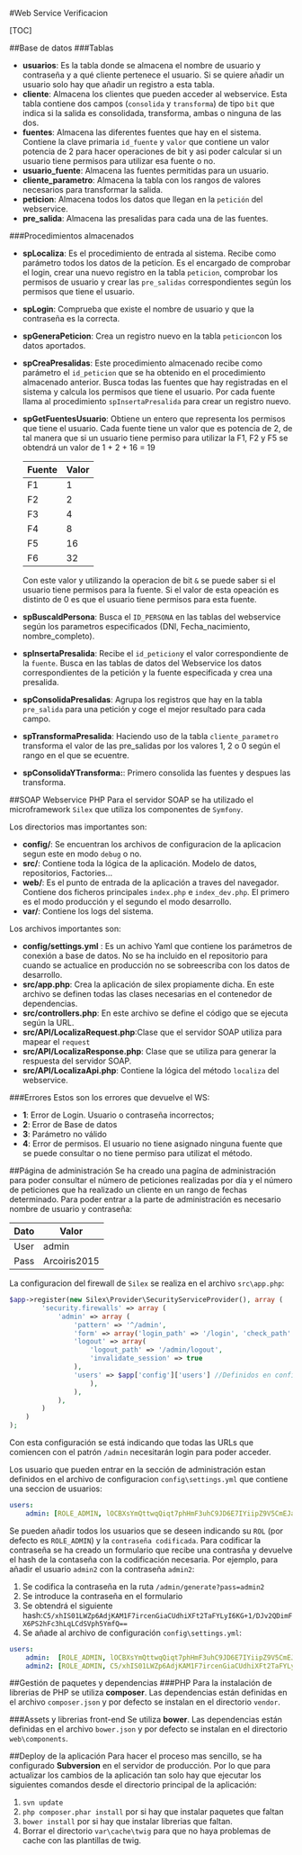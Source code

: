 #Web Service Verificacion

[TOC]

##Base de datos
###Tablas

* **usuarios**: Es la tabla donde se almacena el nombre de usuario y contraseña y a qué cliente pertenece el usuario. Si se quiere añadir un usuario solo hay que añadir un registro a esta tabla.
*  **cliente**: Almacena los clientes que pueden acceder al webservice. Esta tabla contiene dos campos (`consolida` y `transforma`) de tipo `bit` que indica si la salida es consolidada, transforma, ambas o ninguna de las dos.
*  **fuentes**: Almacena las diferentes fuentes que hay en el sistema. Contiene la clave primaria `id_fuente` y `valor` que contiene un valor potencia de 2 para hacer operaciones de bit y asi poder calcular si un usuario tiene permisos para utilizar esa fuente o no.
*  **usuario_fuente**: Almacena las fuentes permitidas para un usuario.
*  **cliente_parametro**: Almacena la tabla con los rangos de valores necesarios para transformar la salida.
*  **peticion**: Almacena todos los datos que llegan en la `petición` del webservice.
*  **pre_salida**: Almacena las presalidas para cada una de las fuentes.

###Procedimientos almacenados

* **spLocaliza**: Es el procedimiento de entrada al sistema. Recibe como parámetro todos los datos de la peticíon. Es el encargado de comprobar el login, crear una nuevo registro en la tabla `peticion`, comprobar los permisos de usuario y crear las `pre_salidas` correspondientes según los permisos que tiene el usuario.
* **spLogin**: Comprueba que existe el nombre de usuario y que la contraseña es la correcta.
* **spGeneraPeticion**: Crea un registro nuevo en la tabla `peticion`con los datos aportados.
* **spCreaPresalidas**: Este procedimiento almacenado recibe como parámetro el `id_peticion` que se ha obtenido en el procedimiento almacenado anterior. Busca todas las fuentes que hay registradas en el sistema y calcula los permisos que tiene el usuario. Por cada fuente llama al procedimiento `spInsertaPresalida` para crear un registro nuevo.
* **spGetFuentesUsuario**: Obtiene un entero que representa los permisos que tiene el usuario. Cada fuente tiene un valor que es potencia de 2, de tal manera que si un usuario tiene permiso para utilizar la F1, F2 y F5 se obtendrá un valor de 1 + 2 + 16 = 19

	| Fuente | Valor |
	|--------|-------|
	| F1     | 1     |
	| F2     | 2     |
	| F3     | 4     |
	| F4     | 8     |
	| F5     | 16    |
	| F6     | 32    |
    Con este valor y utilizando la operacion de bit `&` se puede saber si el usuario tiene permisos para la fuente. Si el valor de esta opeación es distinto de 0 es que el usuario tiene permisos para esta fuente.
* **spBuscaIdPersona**: Busca el `ID_PERSONA` en las tablas del webservice según los parametros especificados (DNI, Fecha_nacimiento, nombre_completo).
* **spInsertaPresalida**: Recibe el `id_peticion`y el valor correspondiente de la `fuente`. Busca en las tablas de datos del Webservice los datos correspondientes de la petición y la fuente especificada y crea una presalida.
* **spConsolidaPresalidas**: Agrupa los registros que hay en la tabla `pre_salida` para una petición y coge el mejor resultado para cada campo.
* **spTransformaPresalida**: Haciendo uso de la tabla `cliente_parametro` transforma el valor de las pre_salidas por los valores 1, 2 o 0 según el rango en el que se ecuentre.
* **spConsolidaYTransforma:**: Primero consolida las fuentes y despues las transforma.

##SOAP Webservice PHP
Para el servidor SOAP se ha utilizado el microframework `Silex` que utiliza los componentes de `Symfony`.

Los directorios mas importantes son:
* **config/**: Se encuentran los archivos de configuracion de la aplicacion segun este en modo `debug` o no.
* **src/**: Contiene toda la lógica de la aplicación. Modelo de datos, repositorios, Factories...
* **web/**: Es el punto de entrada de la aplicación a traves del navegador. Contiene dos ficheros principales `index.php` e `index_dev.php`. El primero es el modo producción y el segundo el modo desarrollo.
* **var/**: Contiene los logs del sistema.

Los archivos importantes son:
* **config/settings.yml** : Es un achivo Yaml que contiene los parámetros de conexión a base de datos. No se ha incluido en el repositorio para cuando se actualice en producción no se sobreescriba con los datos de desarrollo.
* **src/app.php**: Crea la aplicación de silex propiamente dicha. En este archivo se definen todas las clases necesarias en el contenedor de dependencias.
* **src/controllers.php**: En este archivo se define el código que se ejecuta según la URL.
* **src/API/LocalizaRequest.php**:Clase que el servidor SOAP utiliza para mapear el `request`
* **src/API/LocalizaResponse.php**: Clase que se utiliza para generar la respuesta del servidor SOAP.
* **src/API/LocalizaApi.php**: Contiene la lógica del método `localiza` del webservice.

###Errores
Estos son los errores que devuelve el WS:
* **1**: Error de Login. Usuario o contraseña incorrectos;
* **2**: Error de Base de datos
* **3**: Parámetro no válido
* **4**: Error de permisos. El usuario no tiene asignado ninguna fuente que se puede consultar o no tiene permiso para utilizat el método.

##Página de administración
Se ha creado una pagína de administración para poder consultar el número de peticiones realizadas por día y el número de peticiones que ha realizado un cliente en un rango de fechas determinado.
Para poder entrar a la parte de administración es necesario nombre de usuario y contraseña:

| Dato   | Valor        |
|--------|--------------|
|User    | admin        |
|Pass    | Arcoiris2015 |


La configuracion del firewall de `Silex` se realiza en el archivo `src\app.php`:

```php
$app->register(new Silex\Provider\SecurityServiceProvider(), array (
        'security.firewalls' => array (
            'admin' => array (
                'pattern' => '^/admin',
                'form' => array('login_path' => '/login', 'check_path' => '/admin/login_check'),
                'logout' => array(
                    'logout_path' => '/admin/logout',
                    'invalidate_session' => true
                ),
                'users' => $app['config']['users'] //Definidos en config/settings.yml
                    ),
                ),
            ),
        )
    )
);
```

Con esta configuración se está indicando que todas las URLs que comiencen con el patrón `/admin` necesitarán login para poder acceder.

Los usuario que pueden entrar en la sección de administración estan definidos en el archivo de configuracion `config\settings.yml` que contiene una seccion de usuarios:

```yml
users:
    admin: [ROLE_ADMIN, lOCBXsYmQttwqQiqt7phHmF3uhC9JD6E7IYiipZ9V5CmEJaaKmnj8dawoWI9DMn0dWIKq91ztsuby1yZ+VJ+DQ==]
```
Se pueden añadir todos los usuarios que se deseen indicando su `ROL` (por defecto es `ROLE_ADMIN`) y la `contraseña codificada`. Para codificar la contraseña se ha creado un formulario que recibe una contrasña y devuelve el hash de la contaseña con la codificación necesaria. Por ejemplo, para añadir el usuario `admin2` con la contraseña `admin2`:

1. Se codifica la contraseña en la ruta `/admin/generate?pass=admin2`
2. Se introduce la contraseña en el formulario
3. Se obtendrá el siguiente hash:`C5/xhIS01LWZp6AdjKAM1F7ircenGiaCUdhiXFt2TaFYLyI6KG+1/DJv2QDimFX6PS2hFc3hLqLCdSVph5YmfQ==`
4. Se añade al archivo de configuración `config\settings.yml`:


```yml
users:
    admin:  [ROLE_ADMIN, lOCBXsYmQttwqQiqt7phHmF3uhC9JD6E7IYiipZ9V5CmEJaaKmnj8dawoWI9DMn0dWIKq91ztsuby1yZ+VJ+DQ==]
    admin2: [ROLE_ADMIN, C5/xhIS01LWZp6AdjKAM1F7ircenGiaCUdhiXFt2TaFYLyI6KG+1/DJv2QDimFX6PS2hFc3hLqLCdSVph5YmfQ==]
```

##Gestión de paquetes y dependencias
###PHP
Para la instalación de librerias de PHP se utiliza **composer**. Las dependencias están definidas en el archivo `composer.json` y por defecto se instalan en el directorio `vendor`.

###Assets y librerias front-end
Se utiliza **bower**. Las dependencias están definidas en el archivo `bower.json` y por defecto se instalan en el directorio `web\components`.

##Deploy de la aplicación
Para hacer el proceso mas sencillo, se ha configurado **Subversion** en el servidor de producción. Por lo que para actualizar los cambios de la aplicación tan solo hay que ejecutar los siguientes comandos desde el directorio principal de la aplicación:

1. `svn update`
2. `php composer.phar install` por si hay que instalar paquetes que faltan
3. `bower install` por si hay que instalar librerias que faltan.
4. Borrar el directorio `var\cache\twig` para que no haya problemas de cache con las plantillas de twig.


